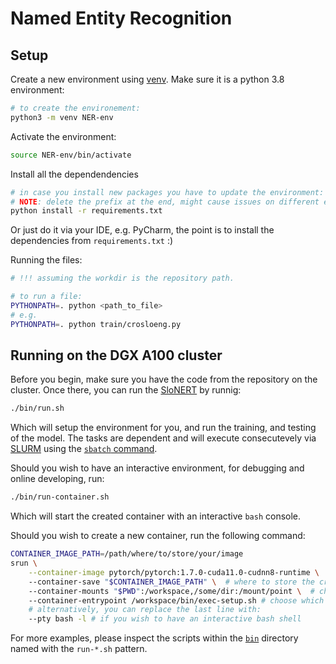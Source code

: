 # Named Entity Recognition

## Setup
Create a new environment using [venv](https://docs.python.org/3/library/venv.html).
Make sure it is a python 3.8 environment:
```bash
# to create the environement:
python3 -m venv NER-env
```
Activate the environment:
```bash
source NER-env/bin/activate
```

Install all the dependendencies
```bash
# in case you install new packages you have to update the environment:
# NOTE: delete the prefix at the end, might cause issues on different environments
python install -r requirements.txt
```

Or just do it via your IDE, e.g. PyCharm, the point is to install the dependencies from `requirements.txt` :)

Running the files:
```bash
# !!! assuming the workdir is the repository path.

# to run a file:
PYTHONPATH=. python <path_to_file>
# e.g.
PYTHONPATH=. python train/crosloeng.py
```

## Running on the DGX A100 cluster

Before you begin, make sure you have the code from the repository on the cluster.
Once there, you can run the [SloNERT](./src/train/crosloeng.py) by runnig:

```bash
./bin/run.sh
```
Which will setup the environment for you, and run the training, and testing of the model.
The tasks are dependent and will execute consecutevely via [SLURM](https://slurm.schedmd.com/) using the [`sbatch` command](https://slurm.schedmd.com/sbatch.html).

Should you wish to have an interactive environment, for debugging and online developing, run:

```bash
./bin/run-container.sh
```
Which will start the created container with an interactive `bash` console.

Should you wish to create a new container, run the following command:

```bash
CONTAINER_IMAGE_PATH=/path/where/to/store/your/image
srun \
    --container-image pytorch/pytorch:1.7.0-cuda11.0-cudnn8-runtime \  # the source docker image, we use the pytorch one, with all pytorch and CUDA requirements pre-installed
    --container-save "$CONTAINER_IMAGE_PATH" \  # where to store the created image
    --container-mounts "$PWD":/workspace,/some/dir:/mount/point \  # choose which directories to mount in the container
    --container-entrypoint /workspace/bin/exec-setup.sh # choose which script to be executed when the container is created.
    # alternatively, you can replace the last line with:
    --pty bash -l # if you wish to have an interactive bash shell
```

For more examples, please inspect the scripts within the [`bin`](./bin/) directory named with the `run-*.sh` pattern.
